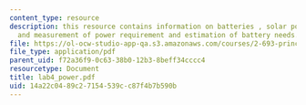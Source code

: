 ```yaml
---
content_type: resource
description: this resource contains information on batteries , solar power, wind power
  and measurement of power requirement and estimation of battery needs.
file: https://ol-ocw-studio-app-qa.s3.amazonaws.com/courses/2-693-principles-of-oceanographic-instrument-systems-sensors-and-measurements-13-998-spring-2004/14a22c0489c27154539cc87f4b7b590b_lab4_power.pdf
file_type: application/pdf
parent_uid: f72a36f9-0c63-38b0-12b3-8beff34cccc4
resourcetype: Document
title: lab4_power.pdf
uid: 14a22c04-89c2-7154-539c-c87f4b7b590b
---
```

